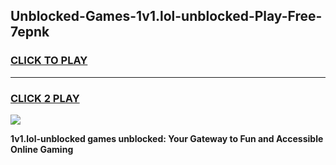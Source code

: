 
## Unblocked-Games-1v1.lol-unblocked-Play-Free-7epnk
<h3>
<a href="https://premium76.site?title=1v1.lol-unblocked&ref=21A">CLICK TO PLAY</a></h3>
<hr>

<h3>
<a href="https://premium76.site?title=1v1.lol-unblocked&ref=21A">CLICK 2 PLAY</a>
  
</h3>

<a href="https://premium76.site?title=1v1.lol-unblocked&ref=21A"><img src="https://clearcache.store/games.png"></a>


**1v1.lol-unblocked games unblocked: Your Gateway to Fun and Accessible Online Gaming**
